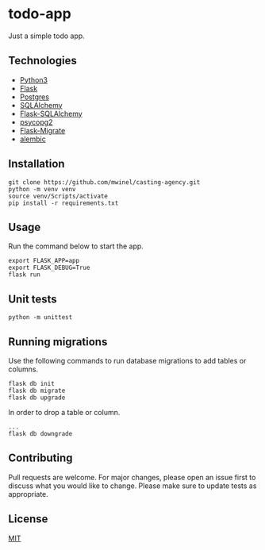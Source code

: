# todo-app

Just a simple todo app.

## Technologies

- [Python3](https://www.python.org/download/releases/3.0/)
- [Flask](https://palletsprojects.com/p/flask/)
- [Postgres](https://www.postgresql.org/)
- [SQLAlchemy](https://www.sqlalchemy.org/)
- [Flask-SQLAlchemy](https://flask-sqlalchemy.palletsprojects.com/en/2.x/)
- [psycopg2](http://initd.org/psycopg/)
- [Flask-Migrate](https://flask-migrate.readthedocs.io/en/latest/#)
- [alembic](https://alembic.sqlalchemy.org/en/latest/)

## Installation

```
git clone https://github.com/mwinel/casting-agency.git
python -m venv venv
source venv/Scripts/activate
pip install -r requirements.txt
```

## Usage

Run the command below to start the app.

```
export FLASK_APP=app
export FLASK_DEBUG=True
flask run
```

## Unit tests

```
python -m unittest
```

## Running migrations

Use the following commands to run database migrations to add tables or columns.

```
flask db init
flask db migrate
flask db upgrade
```

In order to drop a table or column.

```
...
flask db downgrade
```

## Contributing

Pull requests are welcome. For major changes, please open an issue first to discuss what you would like to change.
Please make sure to update tests as appropriate.

## License

[MIT](https://choosealicense.com/licenses/mit/)
